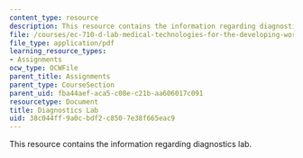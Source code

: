 ```yaml
---
content_type: resource
description: This resource contains the information regarding diagnostics lab.
file: /courses/ec-710-d-lab-medical-technologies-for-the-developing-world-spring-2010/38c044ff9a0cbdf2c8507e38f665eac9_MITEC_710S10_labonchp_hmwk.pdf
file_type: application/pdf
learning_resource_types:
- Assignments
ocw_type: OCWFile
parent_title: Assignments
parent_type: CourseSection
parent_uid: fba44aef-aca5-c08e-c21b-aa606017c091
resourcetype: Document
title: Diagnostics Lab
uid: 38c044ff-9a0c-bdf2-c850-7e38f665eac9
---
```

This resource contains the information regarding diagnostics lab.

